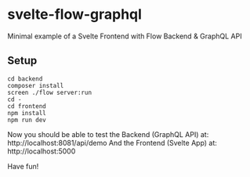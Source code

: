 # svelte-flow-graphql

Minimal example of a Svelte Frontend with Flow Backend &amp; GraphQL API

## Setup

    cd backend
    composer install
    screen ./flow server:run
    cd -
    cd frontend
    npm install
    npm run dev

Now you should be able to test the Backend (GraphQL API) at: http://localhost:8081/api/demo
And the Frontend (Svelte App) at: http://localhost:5000

Have fun! 
